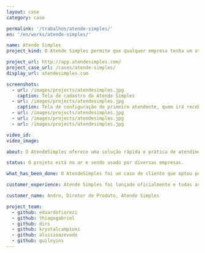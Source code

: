 ```yaml
---
layout: case
category: case

permalink: '/trabalhos/atende-simples/'
en: '/en/works/atende-simples/'

name: Atende Simples
project_kind: O Atende Simples permite que qualquer empresa tenha um atendimento telefônico profissional e completo em menos de 10 minutos

project_url: http://app.atendesimples.com/
project_case_url: /cases/atende-simples/
display_url: atendesimples.com

screenshots:
  - url: /images/projects/atendesimples.jpg
    caption: Tela de cadastro do Atende Simples
  - url: /images/projects/atendesimples.jpg
    caption: Tela de configuração do primeiro atendente, quem irá receber a chamada
  - url: /images/projects/atendesimples.jpg
  - url: /images/projects/atendesimples.jpg
  - url: /images/projects/atendesimples.jpg

video_id:
video_image:

about: O AtendeSimples oferece uma solução rápida e prática de atendimento ao cliente para pequenas empresas.

status: O projeto está no ar e sendo usado por diversas empresas.

what_has_been_done: O AtendeSimples foi um caso de cliente que optou por ir direto para o "Projeto Continuado". Foi realmente a solução que se adaptou melhor às necessidade desse cliente, o projeto tem tido um ótimo desenvolvimento alavancado pelo talento de nossos profissionais somado à visão empreendedora de nosso cliente.

customer_experience: Atende Simples foi lançado oficialmente e todas as metas vem sendo cumpridas. Novas oportunidades foram identificadas para ajudar os clientes melhorar ainda mais seus negócios e, junto de ajustes e outras melhorias são semanalmente lançadas.

customer_name: Andre, Diretor de Produto, Atende Simples

project_team:
  - github: eduardofiorezi
  - github: thiagogabriel
  - github: dirs
  - github: krystalcampioni
  - github: aluisioazevedo
  - github: guiloyins
---
```

